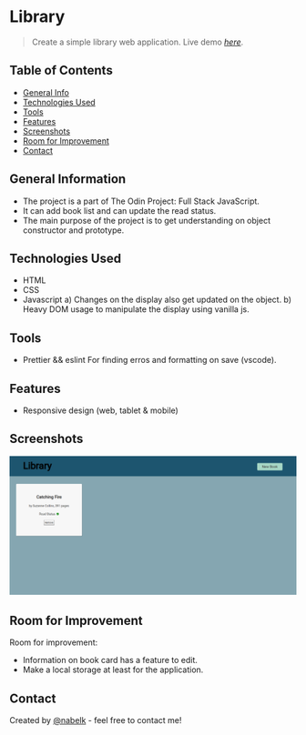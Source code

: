 # Library

> Create a simple library web application.
> Live demo [_here_](https://nabelk.github.io/library/).

## Table of Contents

-   [General Info](#general-information)
-   [Technologies Used](#technologies-used)
-   [Tools](#tools)
-   [Features](#features)
-   [Screenshots](#screenshots)
-   [Room for Improvement](#room-for-improvement)
-   [Contact](#contact)

## General Information

-   The project is a part of The Odin Project: Full Stack JavaScript.
-   It can add book list and can update the read status.
-   The main purpose of the project is to get understanding on object constructor and prototype.

## Technologies Used

-   HTML
-   CSS
-   Javascript
        a) Changes on the display also get updated on the object.
        b) Heavy DOM usage to manipulate the display using vanilla js.

## Tools

-   Prettier && eslint
        For finding erros and formatting on save (vscode).

## Features

-   Responsive design (web, tablet & mobile)

## Screenshots

![Example screenshot](./live-screenshot.png)

## Room for Improvement

Room for improvement:

-   Information on book card has a feature to edit.
-   Make a local storage at least for the application.

## Contact

Created by [@nabelk](https://www.linkedin.com/in/nabil-khalid-36791a241/) - feel free to contact me!

